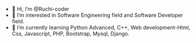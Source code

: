 - 👋 Hi, I’m @Ruchi-coder
- 👀 I’m interested in Software Engineering field and Software Developer field.
- 🌱 I’m currently learning Python Advanced, C++, Web development-Html, Css, Javascript, PHP, Bootstrap, Mysql, Django.



<!---
Ruchi-coder/Ruchi-coder is a ✨ special ✨ repository because its `README.md` (this file) appears on your GitHub profile.
You can click the Preview link to take a look at your changes.
--->
